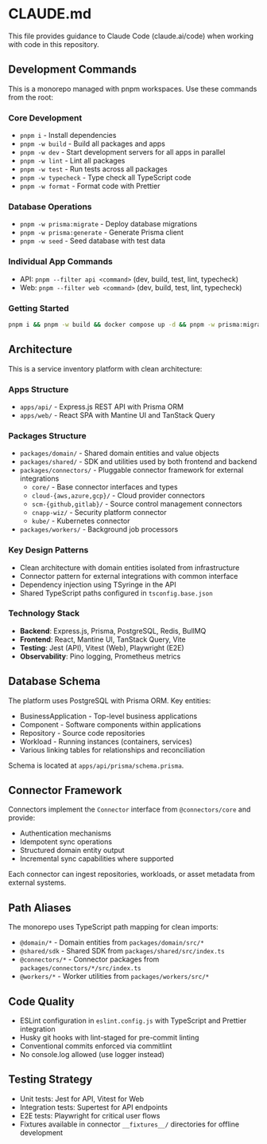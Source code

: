 # CLAUDE.md

This file provides guidance to Claude Code (claude.ai/code) when working with code in this repository.

## Development Commands

This is a monorepo managed with pnpm workspaces. Use these commands from the root:

### Core Development
- `pnpm i` - Install dependencies
- `pnpm -w build` - Build all packages and apps
- `pnpm -w dev` - Start development servers for all apps in parallel
- `pnpm -w lint` - Lint all packages
- `pnpm -w test` - Run tests across all packages
- `pnpm -w typecheck` - Type check all TypeScript code
- `pnpm -w format` - Format code with Prettier

### Database Operations
- `pnpm -w prisma:migrate` - Deploy database migrations
- `pnpm -w prisma:generate` - Generate Prisma client
- `pnpm -w seed` - Seed database with test data

### Individual App Commands
- API: `pnpm --filter api <command>` (dev, build, test, lint, typecheck)
- Web: `pnpm --filter web <command>` (dev, build, test, lint, typecheck)

### Getting Started
```bash
pnpm i && pnpm -w build && docker compose up -d && pnpm -w prisma:migrate && pnpm -w seed && pnpm -w dev
```

## Architecture

This is a service inventory platform with clean architecture:

### Apps Structure
- `apps/api/` - Express.js REST API with Prisma ORM
- `apps/web/` - React SPA with Mantine UI and TanStack Query

### Packages Structure
- `packages/domain/` - Shared domain entities and value objects
- `packages/shared/` - SDK and utilities used by both frontend and backend
- `packages/connectors/` - Pluggable connector framework for external integrations
  - `core/` - Base connector interfaces and types
  - `cloud-{aws,azure,gcp}/` - Cloud provider connectors
  - `scm-{github,gitlab}/` - Source control management connectors
  - `cnapp-wiz/` - Security platform connector
  - `kube/` - Kubernetes connector
- `packages/workers/` - Background job processors

### Key Design Patterns
- Clean architecture with domain entities isolated from infrastructure
- Connector pattern for external integrations with common interface
- Dependency injection using TSyringe in the API
- Shared TypeScript paths configured in `tsconfig.base.json`

### Technology Stack
- **Backend**: Express.js, Prisma, PostgreSQL, Redis, BullMQ
- **Frontend**: React, Mantine UI, TanStack Query, Vite
- **Testing**: Jest (API), Vitest (Web), Playwright (E2E)
- **Observability**: Pino logging, Prometheus metrics

## Database Schema

The platform uses PostgreSQL with Prisma ORM. Key entities:
- BusinessApplication - Top-level business applications
- Component - Software components within applications
- Repository - Source code repositories
- Workload - Running instances (containers, services)
- Various linking tables for relationships and reconciliation

Schema is located at `apps/api/prisma/schema.prisma`.

## Connector Framework

Connectors implement the `Connector` interface from `@connectors/core` and provide:
- Authentication mechanisms
- Idempotent sync operations
- Structured domain entity output
- Incremental sync capabilities where supported

Each connector can ingest repositories, workloads, or asset metadata from external systems.

## Path Aliases

The monorepo uses TypeScript path mapping for clean imports:
- `@domain/*` - Domain entities from `packages/domain/src/*`
- `@shared/sdk` - Shared SDK from `packages/shared/src/index.ts`
- `@connectors/*` - Connector packages from `packages/connectors/*/src/index.ts`
- `@workers/*` - Worker utilities from `packages/workers/src/*`

## Code Quality

- ESLint configuration in `eslint.config.js` with TypeScript and Prettier integration
- Husky git hooks with lint-staged for pre-commit linting
- Conventional commits enforced via commitlint
- No console.log allowed (use logger instead)

## Testing Strategy

- Unit tests: Jest for API, Vitest for Web
- Integration tests: Supertest for API endpoints
- E2E tests: Playwright for critical user flows
- Fixtures available in connector `__fixtures__/` directories for offline development